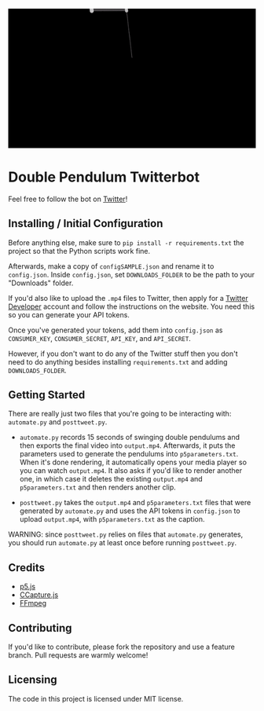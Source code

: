 ![sample pendulum video](assets/sample.gif)
# Double Pendulum Twitterbot
Feel free to follow the bot on [Twitter](https://twitter.com/DatSwingyBoi)!


## Installing / Initial Configuration

Before anything else, make sure to `pip install -r requirements.txt` the project so
that the Python scripts work fine.

Afterwards, make a copy of `configSAMPLE.json` and rename it to `config.json`. Inside `config.json`, set `DOWNLOADS_FOLDER` to be the path to your "Downloads" folder.

If you'd also like to upload the `.mp4` files to Twitter, then apply for a [Twitter Developer](https://developer.twitter.com/en/apply-for-access) account and follow the 
instructions on the website. You need this so you can generate your API tokens.

Once you've generated your tokens, add them into `config.json` as `CONSUMER_KEY`, `CONSUMER_SECRET`, `API_KEY`, and `API_SECRET`. 

However, if you don't want to do any of the Twitter stuff then you don't need to do anything besides installing `requirements.txt` and adding `DOWNLOADS_FOLDER`.



## Getting Started

There are really just two files that you're going to be interacting with: `automate.py` and `posttweet.py`.

* `automate.py` records 15 seconds of swinging double pendulums and then exports the final video into `output.mp4`. Afterwards, it puts the parameters used to generate the pendulums into `p5parameters.txt`. 
When it's done rendering, it automatically opens your media player so you can watch `output.mp4`. It also asks if you'd like to render another one, in which case
it deletes the existing `output.mp4` and `p5parameters.txt` and then renders another clip.

* `posttweet.py` takes the `output.mp4` and `p5parameters.txt` files that were generated by `automate.py` and uses the API tokens in `config.json` to upload `output.mp4`, with `p5parameters.txt` as the caption.

WARNING: since `posttweet.py` relies on files that `automate.py` generates, you should run `automate.py` at least once before running `posttweet.py`.


## Credits

* [p5.js](https://p5js.org/)
* [CCapture.js](https://github.com/spite/ccapture.js/)
* [FFmpeg](https://ffmpeg.org/)


## Contributing

If you'd like to contribute, please fork the repository and use a feature
branch. Pull requests are warmly welcome!


## Licensing

The code in this project is licensed under MIT license.